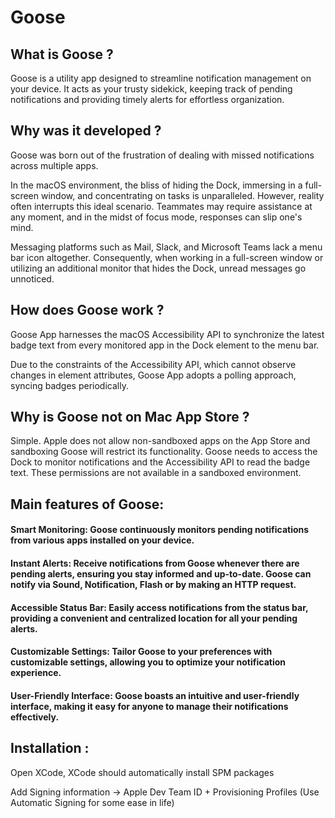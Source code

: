 # Goose

## What is Goose ?
Goose is a utility app designed to streamline notification management on your device. It acts as your trusty sidekick, keeping track of pending notifications and providing timely alerts for effortless organization.

## Why was it developed ?
Goose was born out of the frustration of dealing with missed notifications across multiple apps.

In the macOS environment, the bliss of hiding the Dock, immersing in a full-screen window, and concentrating on tasks is unparalleled. However, reality often interrupts this ideal scenario. Teammates may require assistance at any moment, and in the midst of focus mode, responses can slip one's mind.

Messaging platforms such as Mail, Slack, and Microsoft Teams lack a menu bar icon altogether. Consequently, when working in a full-screen window or utilizing an additional monitor that hides the Dock, unread messages go unnoticed.

## How does Goose work ?
            
Goose App harnesses the macOS Accessibility API to synchronize the latest badge text from every monitored app in the Dock element to the menu bar.

Due to the constraints of the Accessibility API, which cannot observe changes in element attributes, Goose App adopts a polling approach, syncing badges periodically.

## Why is Goose not on Mac App Store ?
Simple. Apple does not allow non-sandboxed apps on the App Store and sandboxing Goose will restrict its functionality. Goose needs to access the Dock to monitor notifications and the Accessibility API to read the badge text. These permissions are not available in a sandboxed environment.
        
## Main features of Goose:

#### Smart Monitoring: Goose continuously monitors pending notifications from various apps installed on your device.
    
#### Instant Alerts: Receive notifications from Goose whenever there are pending alerts, ensuring you stay informed and up-to-date. Goose can notify via Sound, Notification, Flash or by making an HTTP request.
#### Accessible Status Bar: Easily access notifications from the status bar, providing a convenient and centralized location for all your pending alerts.
#### Customizable Settings: Tailor Goose to your preferences with customizable settings, allowing you to optimize your notification experience.
#### User-Friendly Interface: Goose boasts an intuitive and user-friendly interface, making it easy for anyone to manage their notifications effectively.
            
## Installation :

Open XCode, XCode should automatically install SPM packages

Add Signing information -> Apple Dev Team ID + Provisioning Profiles (Use Automatic Signing for some ease in life)
